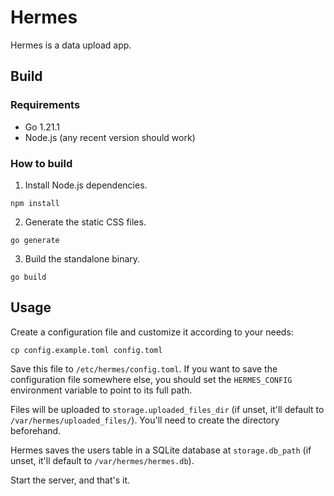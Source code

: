 # Hermes

Hermes is a data upload app.

## Build

### Requirements

- Go 1.21.1
- Node.js (any recent version should work)

### How to build

1. Install Node.js dependencies.

``` shell
npm install
```

2. Generate the static CSS files.

``` shell
go generate
```

3. Build the standalone binary.

``` shell
go build
```

## Usage

Create a configuration file and customize it according to your needs:

``` shell
cp config.example.toml config.toml
```

Save this file to `/etc/hermes/config.toml`. If you want to save the configuration file somewhere else, you should set the `HERMES_CONFIG` environment variable to point to its full path.

Files will be uploaded to `storage.uploaded_files_dir` (if unset, it'll default to `/var/hermes/uploaded_files/`). You'll need to create the directory beforehand.

Hermes saves the users table in a SQLite database at `storage.db_path` (if unset, it'll default to `/var/hermes/hermes.db`).

Start the server, and that's it.
